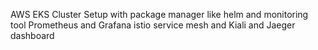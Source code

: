 AWS EKS Cluster Setup with package manager like helm and monitoring tool Prometheus and Grafana
istio service mesh and Kiali and Jaeger dashboard
